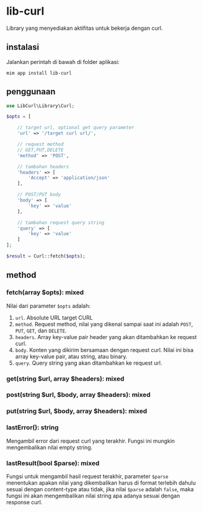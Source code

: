 # lib-curl

Library yang menyediakan aktifitas untuk bekerja dengan curl.

## instalasi

Jalankan perintah di bawah di folder aplikasi:

```
mim app install lib-curl
```

## penggunaan

```php
use LibCurl\Library\Curl;

$opts = [

    // target url, optional get query parameter
    'url' => '/target curl url/',

    // request method
    // GET,PUT,DELETE
    'method' => 'POST',

    // tambahan headers
    'headers' => [
        'Accept' => 'application/json'
    ],

    // POST/PUT body
    'body' => [
        'key' => 'value'
    ],

    // tambahan request query string
    'query' => [
        'key' => 'value'
    ]
];

$result = Curl::fetch($opts);
```

## method

### fetch(array $opts): mixed

Nilai dari parameter `$opts` adalah:

1. `url`. Absolute URL target CURL
1. `method`. Request method, nilai yang dikenal sampai saat ini adalah `POST`, `PUT`, `GET`, dan `DELETE`.
1. `headers`. Array key-value pair header yang akan ditambahkan ke request curl.
1. `body`. Konten yang dikirim bersamaan dengan request curl. Nilai ini bisa array key-value pair, atau
string, atau binary.
1. `query`. Query string yang akan ditambahkan ke request url.

### get(string $url, array $headers): mixed

### post(string $url, $body, array $headers): mixed

### put(string $url, $body, array $headers): mixed

### lastError(): string

Mengambil error dari request curl yang terakhir. Fungsi ini mungkin
mengembalikan nilai empty string.

### lastResult(bool $parse): mixed

Fungsi untuk mengambil hasil request terakhir, parameter `$parse`
menentukan apakan nilai yang dikembalikan harus di format terlebih
dahulu sesuai dengan content-type atau tidak, jika nilai `$parse`
adalah `false`, maka fungsi ini akan mengembalikan nilai string
apa adanya sesuai dengan response curl.
